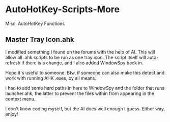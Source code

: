 # AutoHotKey-Scripts-More
Misc. AutoHotKey Functions

## Master Tray Icon.ahk
I modified something I found on the forums with the help of AI. This will allow all .ahk scripts to be run as one tray icon. The script itself will auto-refresh if there is a change, and I also added WindowSpy back in.

Hope it's useful to someone. Btw, if someone can also make this detect and work with running AHK .exes, by all means.

I had to add some hard paths in here to WindowSpy and the folder that runs launcher.ahk, the latter to prevent the files within from appearing in the context menu.

I don't know coding myself, but the AI does well enough I guess. Either way, enjoy!
